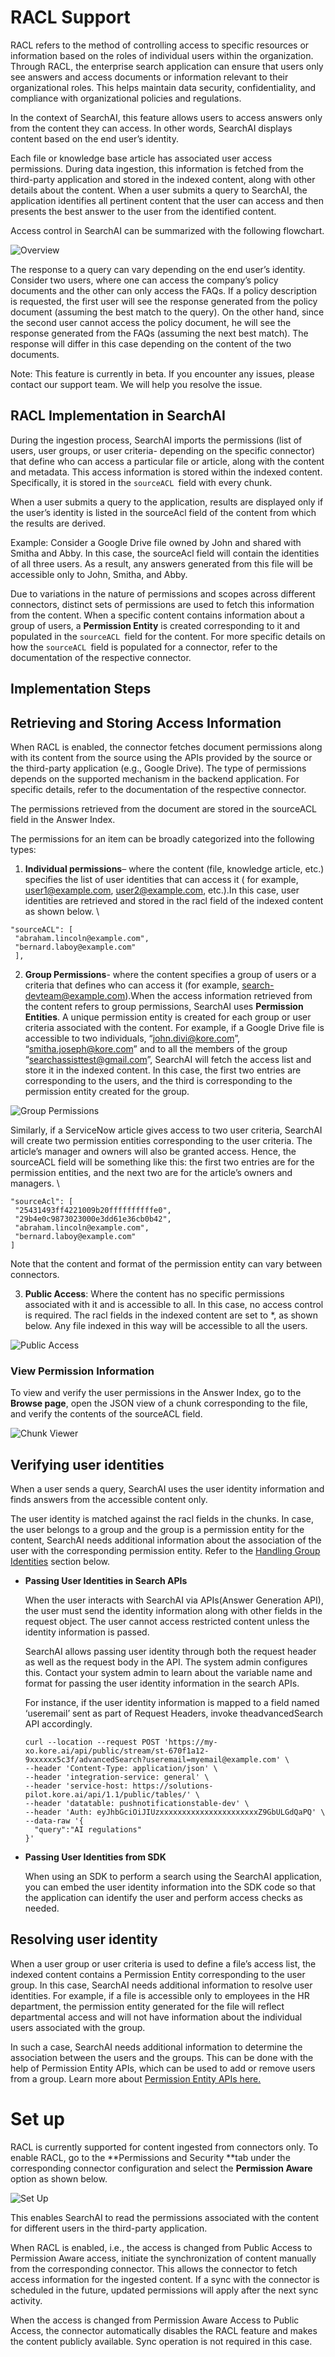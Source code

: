 # RACL Support

RACL refers to the method of controlling access to specific resources or information based on the roles of individual users within the organization. Through RACL, the enterprise search application can ensure that users only see answers and access documents or information relevant to their organizational roles. This helps maintain data security, confidentiality, and compliance with organizational policies and regulations.

In the context of SearchAI, this feature allows users to access answers only from the content they can access. In other words, SearchAI displays content based on the end user’s identity. 

Each file or knowledge base article has associated user access permissions. During data ingestion, this information is fetched from the third-party application and stored in the indexed content, along with other details about the content. When a user submits a query to SearchAI, the application identifies all pertinent content that the user can access and then presents the best answer to the user from the identified content.  

Access control in SearchAI can be summarized with the following flowchart. 

![Overview](../images/connectors/racl/overview1.png "RACL overview")


The response to a query can vary depending on the end user’s identity.  Consider two users, where one can access the company’s policy documents and the other can only access the FAQs. If a policy description is requested, the first user will see the response generated from the policy document (assuming the best match to the query). On the other hand, since the second user cannot access the policy document, he will see the response generated from the FAQs (assuming the next best match). The response will differ in this case depending on the content of the two documents. 

Note: This feature is currently in beta. If you encounter any issues, please contact our support team. We will help you resolve the issue.  

## RACL Implementation in SearchAI

During the ingestion process, SearchAI imports the permissions (list of users, user groups, or user criteria- depending on the specific connector) that define who can access a particular file or article, along with the content and metadata. This access information is stored within the indexed content. Specifically, it is stored in the <code>sourceACL </code></strong>field with every chunk.

When a user submits a query to the application, results are displayed only if the user’s identity is listed in the sourceAcl field of the content from which the results are derived.

Example: Consider a Google Drive file owned by John and shared with Smitha and Abby. In this case, the sourceAcl field will contain the identities of all three users. As a result, any answers generated from this file will be accessible only to John, Smitha, and Abby.

Due to variations in the nature of permissions and scopes across different connectors, distinct sets of permissions are used to fetch this information from the content. When a specific content contains information about a group of users, a **Permission Entity** is created corresponding to it and populated in the `sourceACL `field for the content. For more specific details on how the `sourceACL `field is populated for a connector, refer to the documentation of the respective connector.


## **Implementation Steps**


## **Retrieving and Storing Access Information**

When RACL is enabled, the connector fetches document permissions along with its content from the source using the APIs provided by the source or the third-party application (e.g., Google Drive).  The type of permissions depends on the supported mechanism in the backend application. For specific details, refer to the documentation of the respective connector.

The permissions retrieved from the document are stored in the sourceACL field in the Answer Index.

The permissions for an item can be broadly categorized into the following types:



1. **Individual permissions**– where the content (file, knowledge article, etc.) specifies the list of user identities that can access it ( for example, user1@example.com, user2@example.com, etc.).In this case, user identities are retrieved and stored in the racl field of the indexed content as shown below. \

```
"sourceACL": [
 "abraham.lincoln@example.com",
 "bernard.laboy@example.com"
 ],

```

2. **Group Permissions**- where the content specifies a group of users or a criteria that defines who can access it (for example, search-devteam@example.com).When the access information retrieved from the content refers to group permissions, SearchAI uses **Permission Entities**. A unique permission entity is created for each group or user criteria associated with the content. For example, if a Google Drive file is accessible to two individuals, “john.divi@kore.com”, “smitha.joseph@kore.com” and to all the members of the group “searchassisttest@gmail.com”, SearchAI will fetch the access list and store it in the indexed content. In this case, the first two entries are corresponding to the users, and the third is corresponding to the permission entity created for the group. 

![Group Permissions](../images/connectors/racl/group-permissions.png "Group Permissions")

Similarly, if a ServiceNow article gives access to two user criteria, SearchAI will create two permission entities corresponding to the user criteria. The article’s manager and owners will also be granted access. Hence, the sourceACL field will be something like this: the first two entries are for the permission entities, and the next two are for the article’s owners and managers. \
```
"sourceAcl": [
 "25431493ff4221009b20ffffffffffe0",
 "29b4e0c9873023000e3dd61e36cb0b42",
 "abraham.lincoln@example.com",
 "bernard.laboy@example.com"
]
```

Note that the content and format of the permission entity can vary between connectors.

3. **Public Access**: Where the content has no specific permissions associated with it and is accessible to all. In this case, no access control is required. The racl fields in the indexed content are set to *, as shown below. Any file indexed in this way will be accessible to all the users.

![Public Access](../images/connectors/racl/public-access.png "public-access")



### View Permission Information

To view and verify the user permissions in the Answer Index, go to the **Browse page**, open the JSON view of a chunk corresponding to the file, and verify the contents of the sourceACL field. 

![Chunk Viewer](../images/connectors/racl/chunk-viewer.png "Chunk Viewer")

## **Verifying user identities**

When a user sends a query, SearchAI uses the user identity information and finds answers from the accessible content only. 

The user identity is matched against the racl fields in the chunks. In case, the user belongs to a group and the group is a permission entity for the content, SearchAI needs additional information about the association of the user with the corresponding permission entity. Refer to the [Handling Group Identities](https://docs.kore.ai/searchassist/manage-content-sources/racl-overview/#Resolving_user_identity) section below.  

* **Passing User Identities in Search APIs**

    When the user interacts with SearchAI via APIs(Answer Generation API), the user must send the identity information along with other fields in the request object. The user cannot access restricted content unless the identity information is passed.


    SearchAI allows passing user identity through both the request header as well as the request body in the API. The system admin configures this. Contact your system admin to learn about the variable name and format for passing the user identity information in the search APIs. 


    For instance, if the user identity information is mapped to a field named ‘useremail’ sent as part of Request Headers, invoke theadvancedSearch API accordingly. 


    ```
    curl --location --request POST 'https://my-xo.kore.ai/api/public/stream/st-670f1a12-9xxxxxx5c3f/advancedSearch?useremail=myemail@example.com' \
    --header 'Content-Type: application/json' \
    --header 'integration-service: general' \
    --header 'service-host: https://solutions-pilot.kore.ai/api/1.1/public/tables/' \
    --header 'datatable: pushnotificationstable-dev' \
    --header 'Auth: eyJhbGciOiJIUzxxxxxxxxxxxxxxxxxxxxxxZ9GbULGdQaPQ' \
    --data-raw '{
      "query":"AI regulations"
    }'
    ```


* **Passing User Identities from SDK**

    When using an SDK to perform a search using the SearchAI application, you can embed the user identity information into the SDK code so that the application can identify the user and perform access checks as needed. 



## **Resolving user identity**

When a user group or user criteria is used to define a file’s access list, the indexed content contains a Permission Entity corresponding to the user group. In this case, SearchAI needs additional information to resolve user identities. For example, if a file is accessible only to employees in the HR department, the permission entity generated for the file will reflect departmental access and will not have information about the individual users associated with the group. 

In such a case, SearchAI needs additional information to determine the association between the users and the groups. This can be done with the help of Permission Entity APIs, which can be used to add or remove users from a group. Learn more about [Permission Entity APIs here.](https://docs.google.com/document/u/0/d/1v4AqFNSHsO2BZNp9CFZipZn0wUhiaYeD7j7ux04NwDk/edit) 


# Set up 

RACL is currently supported for content ingested from connectors only. To enable RACL, go to the **Permissions and Security **tab under the corresponding connector configuration and select the **Permission Aware** option as shown below.

![Set Up](../images/connectors/racl/set-up.png "Set Up")

This enables SearchAI to read the permissions associated with the content for different users in the third-party application. 

When RACL is enabled, i.e., the access is changed from Public Access to Permission Aware access, initiate the synchronization of content manually from the corresponding connector. This allows the connector to fetch access information for the ingested content. If a sync with the connector is scheduled in the future, updated permissions will apply after the next sync activity.

When the access is changed from Permission Aware Access to Public Access, the connector automatically disables the RACL feature and makes the content publicly available. Sync operation is not required in this case.
